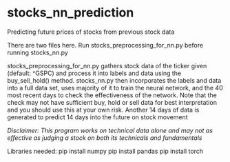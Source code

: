 # stocks_nn_prediction
Predicting future prices of stocks from previous stock data

There are two files here. Run stocks_preprocessing_for_nn.py before running stocks_nn.py

stocks_preprocessing_for_nn.py gathers stock data of the ticker given (default: ^GSPC) and process it into labels and data using the buy_sell_hold() method.
stocks_nn.py then incorporates the labels and data into a full data set, uses majority of it to train the neural network, and the 40 most recent days to check the effectiveness of the network. Note that the check may not have sufficient buy, hold or sell data for best interpretation and you should use this at your own risk. Another 14 days of data is generated to predict 14 days into the future on stock movement

*Disclaimer: This program works on technical data alone and may not as effective as judging a stock on both its technicals and fundamentals*

Libraries needed:
pip install numpy
pip install pandas
pip install torch
